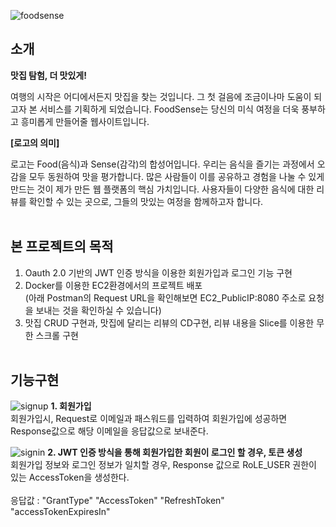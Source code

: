 ![foodsense](https://github.com/ShinMinOh/Review/assets/74702677/39e8d677-95de-415c-b86d-02af9b27d34d)
## 소개

**맛집 탐험, 더 맛있게!**

여행의 시작은 어디에서든지 맛집을 찾는 것입니다.  그 첫 걸음에 조금이나마 도움이 되고자 본 서비스를 기획하게 되었습니다. FoodSense는 당신의 미식 여정을 더욱 풍부하고 흥미롭게 만들어줄 웹사이트입니다.

**[로고의 의미]**

로고는 Food(음식)과 Sense(감각)의 합성어입니다. 우리는 음식을 즐기는 과정에서 오감을 모두 동원하여 맛을 평가합니다. 많은 사람들이 이를 공유하고 경험을 나눌 수 있게 만드는 것이 제가 만든 웹 플랫폼의 핵심 가치입니다. 사용자들이 다양한 음식에 대한 리뷰를 확인할 수 있는 곳으로, 그들의 맛있는 여정을 함께하고자 합니다.
<br></br>

## 본 프로젝트의 목적
1. Oauth 2.0 기반의 JWT 인증 방식을 이용한 회원가입과 로그인 기능 구현
2. Docker를 이용한 EC2환경에서의 프로젝트 배포<br>
   (아래 Postman의 Request URL을 확인해보면 EC2_PublicIP:8080 주소로 요청을 보내는 것을 확인하실 수 있습니다)
3. 맛집 CRUD 구현과, 맛집에 달리는 리뷰의 CD구현, 리뷰 내용을 Slice를 이용한 무한 스크롤 구현
<br></br>

## 기능구현
![signup](https://github.com/ShinMinOh/Review/assets/74702677/0c8ca013-953a-43aa-9d17-ba05c0f0f6fa)
<b>1. 회원가입</b>
<br>
회원가입시, Request로 이메일과 패스워드를 입력하여 회원가입에 성공하면 Response값으로 해당 이메일을 응답값으로 보내준다.
</br>

![signin](https://github.com/ShinMinOh/Review/assets/74702677/3f97bed5-0d38-450f-8496-c42afe70862d)
<b>2. JWT 인증 방식을 통해 회원가입한 회원이 로그인 할 경우, 토큰 생성</b>
<br>
회원가입 정보와 로그인 정보가 일치할 경우, Response 값으로 RoLE_USER 권한이 있는 AccessToken을 생성한다. 
</br>
<br>
응답값 : "GrantType" "AccessToken" "RefreshToken" "accessTokenExpiresIn" 
</br>
